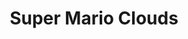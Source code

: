 ---
ee_id: '7'
site: '1'
type: '2'
long_id: 2002-001 Super Mario Clouds
url: 2002-001-super-mario-clouds
title: Super Mario Clouds
year: '2002'
medium: Modded Super Mario Bros. cartridge
commission:
add_credit:
dims: Dimensions variable
pitch: "​Super Mario Brothers, ... but with just the clouds."
ps: 'Super Mario Clouds is an old Mario Brothers cartridge which I modified to erase
  everything but the clouds. Check below for the ROM &amp; a link to the source code.
  When this wz first posted 2 the net in 02 is wz as a DIY tutorial. As I kept on
  updating CMS’s on my website, eventually this tutorial got mangled. None the less,
  4 those interested, here iz the <a href="https://webrecorder.io/cory_arcangel/super-mario-clouds/list/2002-/b1/20021118090831/http://www.beigerecords.com/cory/21c/21c.html"
  target="_blank">2002</a> &amp; <a href="https://webrecorder.io/cory_arcangel/super-mario-clouds/list/2006-/b1/20060206020036/http://www.beigerecords.com:80/cory/Things_I_Made_in_2003/"
  target="_blank">2006</a> posts (thx web recorder!). FYI: I still need 2 get around
  2 cleaning up all the different versions of this code (all so unorganised &amp;
  with so many bugs!), and making an official The Source zine. Coming soon, I promise.'
live_url:
related: "[185] [2005-021-super-landscape-1] 2005-021 Super Landscape #1"
youtube:
imgs: mario-clouds-2002-001-cartridge-2-database-ih.jpg
subheading:
year2: '2002'
download:
add_credits:
related_code: https://github.com/coryarcangel/Super-Mario-Clouds
layout: things-i-made
---